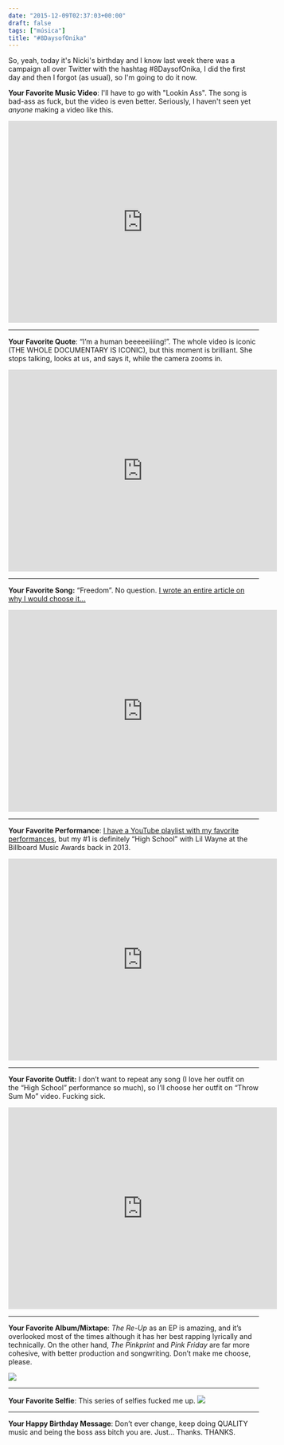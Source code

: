 ```yaml
---
date: "2015-12-09T02:37:03+00:00"
draft: false
tags: ["música"]
title: "#8DaysofOnika"
---
```

So, yeah, today it's Nicki's birthday and I know last week there was a campaign all over Twitter with the hashtag #8DaysofOnika, I did the first day and then I forgot (as usual), so I'm going to do it now.

<!-- more -->

**Your Favorite Music Video**: I'll have to go with "Lookin Ass". The song is bad-ass as fuck, but the video is even better. Seriously, I haven't seen yet _anyone_ making a video like this.
<iframe width="540" height="405" id="youtube_iframe" src="https://www.youtube.com/embed/2mwNbTL3pOs?feature=oembed&enablejsapi=1&origin=https://safe.txmblr.com&wmode=opaque" frameborder="0" allowfullscreen=""></iframe>

----

**Your Favorite Quote**: “I’m a human beeeeeiiiing!”. The whole video is iconic (THE WHOLE DOCUMENTARY IS ICONIC), but this moment is brilliant. She stops talking, looks at us, and says it, while the camera zooms in. 
<iframe width="540" height="405" id="youtube_iframe" src="https://www.youtube.com/embed/PzGZamtlRP0?feature=oembed&enablejsapi=1&origin=https://safe.txmblr.com&wmode=opaque" frameborder="0" allowfullscreen=""></iframe>

----

**Your Favorite Song:** “Freedom”. No question. [I wrote an entire article on why I would choose it...](https://medium.com/@enricll/this-is-the-best-nicki-minaj-song-e731a9b177b5#.efpx92ldv)
<iframe width="540" height="405" id="youtube_iframe" src="https://www.youtube.com/embed/54zpFh0KuK0?feature=oembed&enablejsapi=1&origin=https://safe.txmblr.com&wmode=opaque" frameborder="0" allowfullscreen=""></iframe>

----

**Your Favorite Performance**: [I have a YouTube playlist with my favorite performances](https://www.youtube.com/playlist?list=PLUqCSYhMF85UGSVjesRzKD6zGnpsuPUvX), but my #1 is definitely “High School” with Lil Wayne at the Billboard Music Awards back in 2013.
<iframe width="540" height="405" id="youtube_iframe" src="https://www.youtube.com/embed/JiYxO1Hmvkk?feature=oembed&enablejsapi=1&origin=https://safe.txmblr.com&wmode=opaque" frameborder="0" allowfullscreen=""></iframe>

----

**Your Favorite Outfit:** I don’t want to repeat any song (I love her outfit on the “High School” performance so much), so I’ll choose her outfit on “Throw Sum Mo” video. Fucking sick.
<iframe width="540" height="405" id="youtube_iframe" src="https://www.youtube.com/embed/fwrY0D2ACNk?feature=oembed&enablejsapi=1&origin=https://safe.txmblr.com&wmode=opaque" frameborder="0" allowfullscreen=""></iframe>

----

**Your Favorite Album/Mixtape**: _The Re-Up_ as an EP is amazing, and it’s overlooked most of the times although it has her best rapping lyrically and technically. On the other hand, _The Pinkprint_ and _Pink Friday_ are far more cohesive, with better production and songwriting. Don’t make me choose, please.

![](https://38.media.tumblr.com/8cece8ed6df46473800ae11e8f106ab3/tumblr_nlov6gQqAG1qhqs99o2_250.gif)

----

**Your Favorite Selfie**: This series of selfies fucked me up.
![](https://scontent-mad1-1.cdninstagram.com/hphotos-xfp1/t51.2885-15/e35/12224295_962329687160328_1179435564_n.jpg)

----

**Your Happy Birthday Message**: Don’t ever change, keep doing QUALITY music and being the boss ass bitch you are. Just... Thanks. THANKS. 
